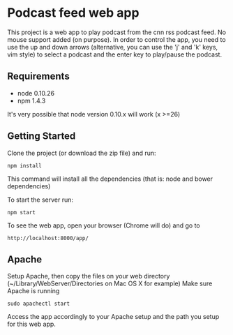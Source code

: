 # Podcast feed web app

This project is a web app to play podcast from the cnn rss podcast feed.
No mouse support added (on purpose).
In order to control the app, you need to use the up and down arrows (alternative, you can use the 'j' and 'k' keys, vim style) to select a podcast and the enter key to play/pause the podcast.

## Requirements

* node 0.10.26
* npm 1.4.3

It's very possible that node version 0.10.x will work (x >=26)

## Getting Started

Clone the project (or download the zip file) and run:
```
npm install
```

This command will install all the dependencies (that is: node and bower dependencies)

To start the server run:
```
npm start
```

To see the web app, open your browser (Chrome will do) and go to 
```
http://localhost:8000/app/
```

## Apache

Setup Apache, then copy the files on your web directory (~/Library/WebServer/Directories on Mac OS X for example)
Make sure Apache is running

```
sudo apachectl start
```

Access the app accordingly to your Apache setup and the path you setup for this web app.

